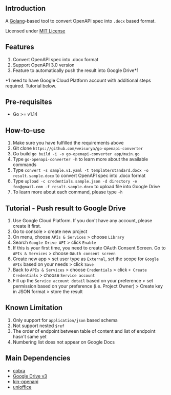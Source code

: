 ## Introduction
A [Golang](https://golang.org/)-based tool to convert OpenAPI spec into `.docx` based format.

Licensed under [MIT License](LICENSE)

## Features
1. Convert OpenAPI spec into .docx format
2. Support OpenAPI 3.0 version
3. Feature to automatically push the result into Google Drive*1

*1 need to have Google Cloud Platform account with additional steps required. Tutorial below.

## Pre-requisites
- Go >= v1.14

## How-to-use
1. Make sure you have fulfilled the requirements above
2. Git clone `https://github.com/weisurya/go-openapi-converter`
3. Go build `go build -i -o go-openapi-converter app/main.go`
4. Type `go-openapi-converter -h` to learn more about the available commands
5. Type `convert -s sample.v1.yaml -t template/standard.docx -o result.sample.docx` to convert OpenAPI spec into .docx format
6. Type `upload -c credentials.sample.json -d directory -e foo@gmail.com -f result.sample.docx` to upload file into Google Drive
7. To learn more about each command, please type `-h`


## Tutorial - Push result to Google Drive
1. Use Google Cloud Platform. If you don't have any account, please create it first.
2. Go to console > create new project
3. On menu, choose `APIs & Services` > choose `Library`
4. Search `Google Drive API` > click `Enable`
5. If this is your first time, you need to create OAuth Consent Screen. Go to `APIs & Services` > choose `OAuth consent screen`
6. Create new app > set user type as `External`, set the scope for `Google APIs` based on your needs > click `Save`
7. Back to `APIs & Services` > choose `Credentials` > click `+ Create Credentials` > choose `Service account`
8. Fill up the `Service account detail` based on your preference > set permission based on your preference (i.e. Project Owner) > Create key in JSON format > store the result


## Known Limitation
1. Only support for `application/json` based schema
2. Not support nested `$ref`
3. The order of endpoint between table of content and list of endpoint hasn't same yet
4. Numbering list does not appear on Google Docs


## Main Dependencies
- [cobra](https://pkg.go.dev/github.com/spf13/cobra)
- [Google Drive v3](https://pkg.go.dev/google.golang.org/api/drive/v3)
- [kin-openapi](https://pkg.go.dev/github.com/getkin/kin-openapi/openapi3)
- [unioffice](https://github.com/unidoc/unioffice)